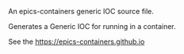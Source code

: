 An epics-containers generic IOC source file.

Generates a Generic IOC for running in a container.

See the https://epics-containers.github.io

